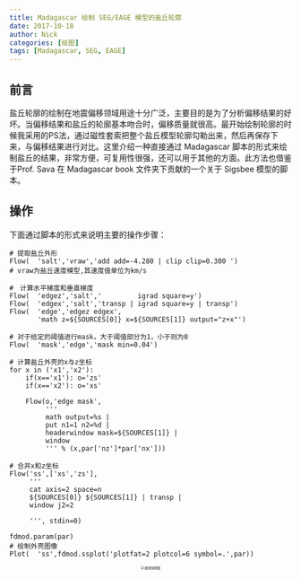 ```yaml
---
title: Madagascar 绘制 SEG/EAGE 模型的盐丘轮廓
date: 2017-10-18
author: Nick
categories: [绘图]
tags: [Madagascar, SEG, EAGE]
---
```


## 前言
盐丘轮廓的绘制在地震偏移领域用途十分广泛，主要目的是为了分析偏移结果的好坏。当偏移结果和盐丘的轮廓基本吻合时，偏移质量就很高。最开始绘制轮廓的时候我采用的PS法，通过磁性套索把整个盐丘模型轮廓勾勒出来，然后再保存下来，与偏移结果进行对比。这里介绍一种直接通过 Madagascar 脚本的形式来绘制盐丘的结果，非常方便，可复用性很强，还可以用于其他的方面。此方法也借鉴于Prof. Sava 在 Madagascar book 文件夹下贡献的一个关于 Sigsbee 模型的脚本。
<!-- more -->
## 操作
下面通过脚本的形式来说明主要的操作步骤：
```
# 提取盐丘外形
Flow(  'salt','vraw','add add=-4.280 | clip clip=0.300 ')
# vraw为盐丘速度模型,其速度值单位为km/s

#　计算水平梯度和垂直梯度
Flow(  'edgez','salt','         igrad square=y')
Flow(  'edgex','salt','transp | igrad square=y | transp')
Flow(  'edge','edgez edgex',
       'math z=${SOURCES[0]} x=${SOURCES[1]} output="z+x"')

# 对于给定的阈值进行mask，大于阈值部分为1，小于则为0
Flow(  'mask','edge','mask min=0.04')

# 计算盐丘外壳的x与z坐标
for x in ('x1','x2'):
    if(x=='x1'): o='zs'
    if(x=='x2'): o='xs'

    Flow(o,'edge mask',
         '''
         math output=%s |
         put n1=1 n2=%d |
         headerwindow mask=${SOURCES[1]} |
         window
         ''' % (x,par['nz']*par['nx']))

# 合并x和z坐标
Flow('ss',['xs','zs'],
     '''
     cat axis=2 space=n
     ${SOURCES[0]} ${SOURCES[1]} | transp |
     window j2=2

     ''', stdin=0)

fdmod.param(par)
# 绘制外壳图像
Plot(  'ss',fdmod.ssplot('plotfat=2 plotcol=6 symbol=.',par))
```


<div align="center">
<img src="http://upload-images.jianshu.io/upload_images/1703880-311559847c4732b5.png?imageMogr2/auto-orient/strip%7CimageView2/2/w/1240" style="zoom:40%" alt="波场快照图" align=center/>
</div>


